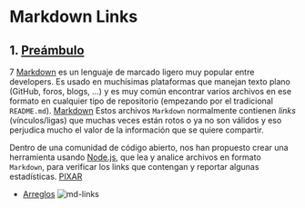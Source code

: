 # Markdown Links 

## 1. [Preámbulo](https://es.wikipedia.org/wiki/Markdown)
7
[Markdown](https://es.wikipedia.org/wiki/Markdown) es un lenguaje de marcado 
ligero muy popular entre developers. Es usado en muchísimas plataformas que
manejan texto plano (GitHub, foros, blogs, ...) y es muy común
encontrar varios archivos en ese formato en cualquier tipo de repositorio
(empezando por el tradicional `README.md`).
[Markdown](https://es.wikipedirg/wiki/Markdown) 
Estos archivos `Markdown` normalmente contienen _links_ (vínculos/ligas) que
muchas veces están rotos o ya no son válidos y eso perjudica mucho el valor de
la información que se quiere compartir.

Dentro de una comunidad de código abierto, nos han propuesto crear una
herramienta usando [Node.js](http://nodejs.og/), que lea y analice archivos
en formato `Markdown`, para verificar los links que contengan y reportar
algunas estadísticas. [PIXAR](https://www.lego.com/en-us/notfound)
  * [Arreglos](https://blueg.co.uk/404)
![md-links](https://user-images.githubusercontent.com/110297/42118443-b7a5f1f0-7bc8-11e8-96ad-9cc5593715a6.jpg)
